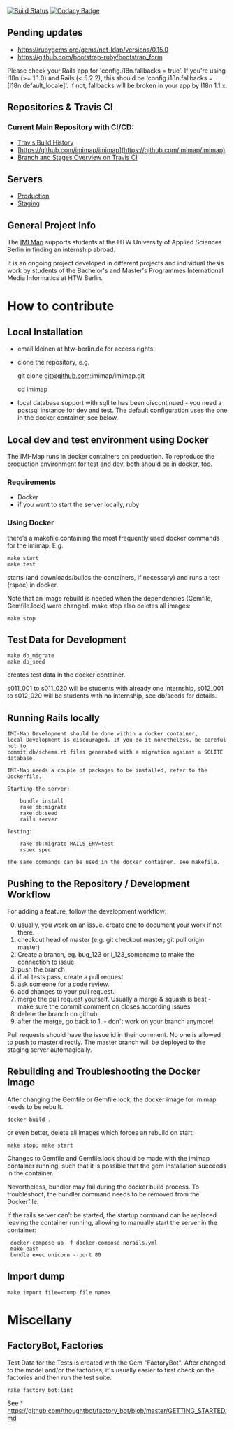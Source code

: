 [![Build Status](https://travis-ci.org/imimap/imimap.svg?branch=master)](https://travis-ci.org/imimap/imimap)
 [![Codacy Badge](https://api.codacy.com/project/badge/Grade/d9901844daae46f3aceea4dbf493d034)](https://www.codacy.com/app/kleinen/imimap?utm_source=github.com&amp;utm_medium=referral&amp;utm_content=imimap/imimap&amp;utm_campaign=Badge_Grade)

## Pending updates

* https://rubygems.org/gems/net-ldap/versions/0.15.0
* https://github.com/bootstrap-ruby/bootstrap_form

Please check your Rails app for 'config.i18n.fallbacks = true'.
If you're using I18n (>= 1.1.0) and Rails (< 5.2.2), this should be
'config.i18n.fallbacks = [I18n.default_locale]'.
If not, fallbacks will be broken in your app by I18n 1.1.x.

## Repositories & Travis CI

### Current Main Repository with CI/CD:

* [Travis Build History](https://travis-ci.org/imimap/imimap/builds)
* [https://github.com/imimap/imimap](https://github.com/imimap/imimap)
* [Branch and Stages Overview on Travis CI](https://travis-ci.org/imimap/imimap/branches)

## Servers
* [Production](http://imi-map.f4.htw-berlin.de)
* [Staging](http://imi-map-staging.f4.htw-berlin.de)
## General Project Info
The [IMI Map](http://imi-map.f4.htw-berlin.de) supports students at the HTW University of Applied Sciences Berlin in finding an internship abroad.

It is an ongoing project developed in different projects and individual thesis work
by students of the Bachelor's and Master's Programmes International Media Informatics at HTW Berlin.

# How to contribute

## Local Installation

- email kleinen at htw-berlin.de for access rights.
- clone the repository, e.g.

    git clone git@github.com:imimap/imimap.git

    cd imimap

- local database support with sqllite has been discontinued -
  you need a postsql instance for dev and test. The default configuration uses
  the one in the docker container, see below.

## Local dev and test environment using Docker

The IMI-Map runs in docker containers on production. To reproduce the production
environment for test and dev, both should be in docker, too.

### Requirements

- Docker
- if you want to start the server locally, ruby

### Using Docker

there's a makefile containing the most frequently used docker commands for the
imimap. E.g.

    make start
    make test

starts (and downloads/builds the containers, if necessary) and runs a test (rspec)
in docker.

Note that an image rebuild is needed when the dependencies (Gemfile, Gemfile.lock)
were changed. make stop also deletes all images:

    make stop


## Test Data for Development

    make db_migrate
    make db_seed

creates test data in the docker container.

s011_001 to s011_020 will be students with already one internship,
s012_001 to s012_020 will be students with no internship,
see db/seeds for details.


## Running Rails locally

    IMI-Map Development should be done within a docker container,
    local Development is discouraged. If you do it nonetheless, be careful not to
    commit db/schema.rb files generated with a migration against a SQLITE database.

    IMI-Map needs a couple of packages to be installed, refer to the Dockerfile.

    Starting the server:

        bundle install
        rake db:migrate
        rake db:seed
        rails server  

    Testing:

        rake db:migrate RAILS_ENV=test
        rspec spec

    The same commands can be used in the docker container. see makefile.

## Pushing to the Repository / Development Workflow

For adding a feature, follow the development workflow:

0. usually, you work on an issue. create one to document your work if not there.
1. checkout head of master (e.g. git checkout master; git pull origin master)
2. Create a branch, eg. bug_123 or i_123_somename to make the connection to issue
3. push the branch
5. if all tests pass, create a pull request
6. ask someone for a code review.
7. add changes to your pull request.
8. merge the pull request yourself. Usually a merge & squash is best - make sure the commit comment on closes according issues
9. delete the branch on github
10. after the merge, go back to 1. - don't work on your branch anymore!

Pull requests should have the issue id in their comment.
No one is allowed to push to master directly.
The master branch will be deployed to the staging server automagically.

## Rebuilding and Troubleshooting the Docker Image

After changing the Gemfile or Gemfile.lock, the docker image for imimap
needs to be rebuilt.

    docker build .

or even better, delete all images which forces an rebuild on start:

    make stop; make start

Changes to Gemfile and Gemfile.lock should be made with the imimap container running,
such that it is possible that the gem installation succeeds in the container.

Nevertheless, bundler may fail during the docker build process. To troubleshoot,
the bundler command needs to be removed from the Dockerfile.

If the rails server can't be started, the startup command can be replaced leaving the
container running, allowing to manually start the server in the container:

     docker-compose up -f docker-compose-norails.yml
     make bash
     bundle exec unicorn --port 80

## Import dump

    make import file=<dump file name>

# Miscellany

## FactoryBot, Factories

Test Data for the Tests is created with the Gem "FactoryBot".
After changed to the model and/or the factories, it's usually easier to
first check on the factories and then run the test suite.

    rake factory_bot:lint

See
    * https://github.com/thoughtbot/factory_bot/blob/master/GETTING_STARTED.md
